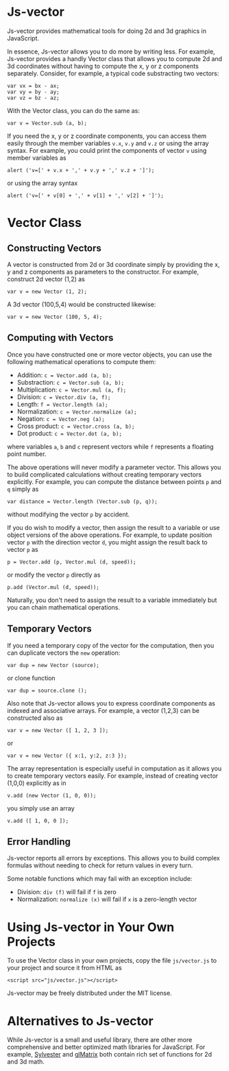 # Js-vector
Js-vector provides mathematical tools for doing 2d and 3d graphics
in JavaScript.

In essence, Js-vector allows you to do more by writing less.  For example,
Js-vector provides a handly Vector class that allows you to compute 2d and 3d
coordinates without having to compute the x, y or z components separately.
Consider, for example, a typical code substracting two vectors:
```
var vx = bx - ax;
var vy = by - ay;
var vz = bz - az;
```
With the Vector class, you can do the same as:
```
var v = Vector.sub (a, b);
```

If you need the x, y or z coordinate components, you can
access them easily through the member variables `v.x`, `v.y` and `v.z` or
using the array syntax.  For example, you could print the components of
vector `v` using member variables as
```
alert ('v=[' + v.x + ',' + v.y + ',' v.z + ']');
```
or using the array syntax
```
alert ('v=[' + v[0] + ',' + v[1] + ',' v[2] + ']');
```


# Vector Class

## Constructing Vectors

A vector is constructed from 2d or 3d coordinate simply
by providing the x, y and z components as parameters to the constructor.
For example, construct 2d vector (1,2) as
```
var v = new Vector (1, 2);
```
A 3d vector (100,5,4) would be constructed likewise:
```
var v = new Vector (100, 5, 4);
```


## Computing with Vectors

Once you have constructed one or more vector objects, you can use the
following mathematical operations to compute them:

  * Addition: `c = Vector.add (a, b);`
  * Substraction: `c = Vector.sub (a, b);`
  * Multiplication: `c = Vector.mul (a, f);`
  * Division: `c = Vector.div (a, f);`
  * Length: `f = Vector.length (a);`
  * Normalization: `c = Vector.normalize (a);`
  * Negation: `c = Vector.neg (a);`
  * Cross product: `c = Vector.cross (a, b);`
  * Dot product: `c = Vector.dot (a, b);`

where variables `a`, `b` and `c` represent vectors while `f` represents a
floating point number.

The above operations will never modify a parameter vector.  This allows
you to build complicated calculations without creating temporary vectors
explicitly.  For example, you can compute the distance between
points `p` and `q` simply as
```
var distance = Vector.length (Vector.sub (p, q));
```
without modifying the vector `p` by accident.

If you do wish to modify a vector, then assign the result to a variable
or use object versions of the above operations.  For example, to update
position vector `p` with the direction vector `d`, you might assign the
result back to vector `p` as
```
p = Vector.add (p, Vector.mul (d, speed));
```
or modify the vector `p` directly as
```
p.add (Vector.mul (d, speed));
```
Naturally, you don't need to assign the result to a variable immediately but
you can chain mathematical operations.



## Temporary Vectors

If you need a temporary copy of the vector for the computation,
then you can duplicate vectors the `new` operation:
```
var dup = new Vector (source);
```
or clone function
```
var dup = source.clone ();
```

Also note that Js-vector allows you to express coordinate components as
indexed and associative arrays.  For example, a vector (1,2,3) can be
constructed also as
```
var v = new Vector ([ 1, 2, 3 ]);
```
or
```
var v = new Vector ({ x:1, y:2, z:3 });
```

The array representation is especially useful in computation as it allows
you to create temporary vectors easily.  For example, instead of creating
vector (1,0,0) explicitly as in
```
v.add (new Vector (1, 0, 0));
```
you simply use an array
```
v.add ([ 1, 0, 0 ]);
```


## Error Handling

Js-vector reports all errors by exceptions.  This allows you to
build complex formulas without needing to check for return values in every
turn.

Some notable functions which may fail with an exception include:

  * Division: `div (f)` will fail if `f` is zero
  * Normalization: `normalize (x)` will fail if `x` is a zero-length vector


# Using Js-vector in Your Own Projects

To use the Vector class in your own projects, copy the file `js/vector.js`
to your project and source it from HTML as
```
<script src="js/vector.js"></script>
```

Js-vector may be freely distributed under the MIT license.


# Alternatives to Js-vector

While Js-vector is a small and useful library, there are
other more comprehensive and better optimized math libraries for
JavaScript.  For example, [Sylvester](http://sylvester.jcoglan.com/) and
[glMatrix](http://glmatrix.net/) both contain rich set of functions
for 2d and 3d math.



